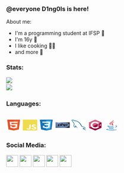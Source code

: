 ### @everyone D1ng0ls is here!

About me:

- I'm a programming student at IFSP 🏫
- I'm 16y 👶
- I like cooking 👨‍🍳
- and more 🤔


### Stats:
<div>
  <img height="180em" src="https://github-readme-stats.vercel.app/api?username=D1ng0ls&show_icons=true&theme=dark&include_all_commits=true&count_private=true"/><br>
  <img height="180em" src="https://github-readme-stats.vercel.app/api/top-langs/?username=D1ng0ls&layout=compact&langs_count=16&theme=dark"/>
</div>

### Languages:
<div style="display: inline_block"><br>
  <img align="center" height="30" width="40" src="https://raw.githubusercontent.com/devicons/devicon/master/icons/html5/html5-original.svg">
  <img align="center" height="30" width="40" src="https://raw.githubusercontent.com/devicons/devicon/master/icons/javascript/javascript-plain.svg">
  <img align="center" height="30" width="40" src="https://raw.githubusercontent.com/devicons/devicon/master/icons/css3/css3-original.svg">
  <img align="center" height="30" width="40" src="https://raw.githubusercontent.com/devicons/devicon/master/icons/php/php-original.svg">
  <img align="center" height="30" width="40" src="https://raw.githubusercontent.com/devicons/devicon/master/icons/mysql/mysql-original.svg">
  <img align="center" height="30" width="40" src="https://raw.githubusercontent.com/devicons/devicon/master/icons/cplusplus/cplusplus-original.svg">
  <img align="center" height="30" width="40" src="https://raw.githubusercontent.com/devicons/devicon/master/icons/java/java-original.svg">
</div>

##
### Social Media:
<div>
  <a href="https://twitter.com/D1ng0ls" target="_blank"><img height="32" width="32" src="https://cdn-icons.flaticon.com/png/512/4494/premium/4494477.png?token=exp=1651455433~hmac=41c0632c8b1c46c58f93eb6b3bf28e24" target="_blank"></a>
  <a href="https://instagram.com/D1ng0ls" target="_blank"><img height="32" width="32" src="https://cdn-icons.flaticon.com/png/512/4494/premium/4494488.png?token=exp=1651455048~hmac=bd4a54c51ea7d63898873c9337908af8" target="_blank"></a>
  <a href="https://www.youtube.com/D1ng0ls" target="_blank"><img height="32" width="32" src="https://cdn-icons.flaticon.com/png/512/4494/premium/4494485.png?token=exp=1651455220~hmac=a2dbbb2ff96ef7eb92f54b2b592ca046" target="_blank"></a>
 	<a href="https://www.twitch.tv/D1ng0ls" target="_blank"><img height="32" width="32" src="https://cdn-icons.flaticon.com/png/512/4494/premium/4494567.png?token=exp=1651455244~hmac=35baf3e683b12599d0bf5342051250e3" target="_blank"></a>
  <a href="https://www.reddit.com/user/D1ng0ls" target="_blank"><img height="32" width="32" src="https://cdn-icons.flaticon.com/png/512/4494/premium/4494500.png?token=exp=1651455317~hmac=1d3583806f5357d71667130743928b2a" target="_blank"></a>
</div>

